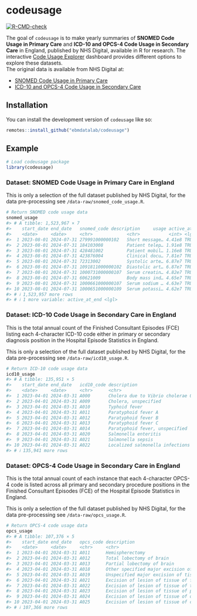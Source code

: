 
<!-- README.md is generated from README.Rmd. Please edit that file -->

# codeusage

<!-- badges: start -->

[![R-CMD-check](https://github.com/ebmdatalab/codeusage/actions/workflows/R-CMD-check.yaml/badge.svg)](https://github.com/ebmdatalab/codeusage/actions/workflows/R-CMD-check.yaml)

<!-- badges: end -->

The goal of `codeusage` is to make yearly summaries of **SNOMED Code
Usage in Primary Care** and **ICD-10 and OPCS-4 Code Usage in Secondary
Care** in England, published by NHS Digital, available in R for
research. The interactive [Code Usage
Explorer](https://milanwiedemann.shinyapps.io/codeusage/) dashboard
provides different options to explore these datasets.  
The original data is available from NHS Digital at:

- [SNOMED Code Usage in Primary
  Care](https://digital.nhs.uk/data-and-information/publications/statistical/mi-snomed-code-usage-in-primary-care)
- [ICD-10 and OPCS-4 Code Usage in Secondary
  Care](https://digital.nhs.uk/data-and-information/publications/statistical/hospital-admitted-patient-care-activity)

## Installation

You can install the development version of `codeusage` like so:

``` r
remotes::install_github("ebmdatalab/codeusage")
```

## Example

``` r
# Load codeusage package
library(codeusage)
```

### Dataset: SNOMED Code Usage in Primary Care in England

This is only a selection of the full dataset published by NHS Digital,
for the data pre-processing see `/data-raw/snomed_code_usage.R`.

``` r
# Return SNOMED code usage data
snomed_usage
#> # A tibble: 1,523,967 × 7
#>    start_date end_date   snomed_code description     usage active_at_start
#>    <date>     <date>     <chr>             <chr>           <int> <lgl>          
#>  1 2023-08-01 2024-07-31 279991000000102   Short message… 4.41e8 TRUE           
#>  2 2023-08-01 2024-07-31 184103008         Patient telep… 1.91e8 TRUE           
#>  3 2023-08-01 2024-07-31 428481002         Patient mobil… 1.16e8 TRUE           
#>  4 2023-08-01 2024-07-31 423876004         Clinical docu… 7.81e7 TRUE           
#>  5 2023-08-01 2024-07-31 72313002          Systolic arte… 6.87e7 TRUE           
#>  6 2023-08-01 2024-07-31 1091811000000102  Diastolic art… 6.87e7 TRUE           
#>  7 2023-08-01 2024-07-31 1000731000000107  Serum creatin… 4.82e7 TRUE           
#>  8 2023-08-01 2024-07-31 60621009          Body mass ind… 4.65e7 TRUE           
#>  9 2023-08-01 2024-07-31 1000661000000107  Serum sodium … 4.63e7 TRUE           
#> 10 2023-08-01 2024-07-31 1000651000000109  Serum potassi… 4.62e7 TRUE           
#> # ℹ 1,523,957 more rows
#> # ℹ 1 more variable: active_at_end <lgl>
```

### Dataset: ICD-10 Code Usage in Secondary Care in England

This is the total annual count of the Finished Consultant Episodes (FCE)
listing each 4-character ICD-10 code either in primary or secondary
diagnosis position in the Hospital Episode Statistics in England.

This is only a selection of the full dataset published by NHS Digital,
for the data pre-processing see `/data-raw/icd10_usage.R`.

``` r
# Return ICD-10 code usage data
icd10_usage
#> # A tibble: 135,951 × 5
#>    start_date end_date   icd10_code description                            usage
#>    <date>     <date>     <chr>      <chr>                                  <int>
#>  1 2023-04-01 2024-03-31 A000       Cholera due to Vibrio cholerae 01, bi…     2
#>  2 2023-04-01 2024-03-31 A009       Cholera, unspecified                      40
#>  3 2023-04-01 2024-03-31 A010       Typhoid fever                            884
#>  4 2023-04-01 2024-03-31 A011       Paratyphoid fever A                      139
#>  5 2023-04-01 2024-03-31 A012       Paratyphoid fever B                       13
#>  6 2023-04-01 2024-03-31 A013       Paratyphoid fever C                        2
#>  7 2023-04-01 2024-03-31 A014       Paratyphoid fever, unspecified            68
#>  8 2023-04-01 2024-03-31 A020       Salmonella enteritis                    2165
#>  9 2023-04-01 2024-03-31 A021       Salmonella sepsis                        319
#> 10 2023-04-01 2024-03-31 A022       Localized salmonella infections           82
#> # ℹ 135,941 more rows
```

### Dataset: OPCS-4 Code Usage in Secondary Care in England

This is the total annual count of each instance that each 4-character
OPCS-4 code is listed across all primary and secondary procedure positions
in the Finished Consultant Episodes (FCE) of the Hospital Episode
Statistics in England.

This is only a selection of the full dataset published by NHS Digital,
for the data pre-processing see `/data-raw/opcs_usage.R`.

``` r
# Return OPCS-4 code usage data
opcs_usage
#> # A tibble: 107,376 × 5
#>    start_date end_date   opcs_code description                             usage
#>    <date>     <date>     <chr>     <chr>                                   <int>
#>  1 2023-04-01 2024-03-31 A011      Hemispherectomy                             7
#>  2 2023-04-01 2024-03-31 A012      Total lobectomy of brain                   36
#>  3 2023-04-01 2024-03-31 A013      Partial lobectomy of brain                134
#>  4 2023-04-01 2024-03-31 A018      Other specified major excision of tiss…    27
#>  5 2023-04-01 2024-03-31 A019      Unspecified major excision of tissue o…     3
#>  6 2023-04-01 2024-03-31 A021      Excision of lesion of tissue of fronta…  1399
#>  7 2023-04-01 2024-03-31 A022      Excision of lesion of tissue of tempor…   971
#>  8 2023-04-01 2024-03-31 A023      Excision of lesion of tissue of pariet…   704
#>  9 2023-04-01 2024-03-31 A024      Excision of lesion of tissue of occipi…   260
#> 10 2023-04-01 2024-03-31 A025      Excision of lesion of tissue of cerebe…   604
#> # ℹ 107,366 more rows
```
